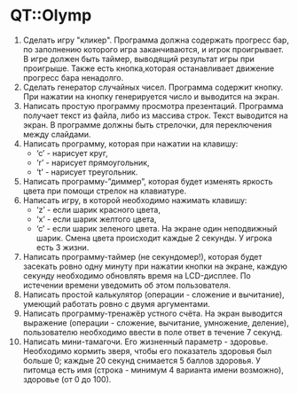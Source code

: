 # QT::Olymp
1. Сделать игру "кликер". Программа должна содержать прогресс бар, по заполнению которого игра заканчиваются, и игрок проигрывает. В игре должен быть таймер, выводящий результат игры при проигрыше. Также есть кнопка,которая останавливает движение прогресс бара ненадолго.
2. Сделать генератор случайных чисел. Программа содержит кнопку. При нажатии на кнопку генерируется число и выводится на экран.
3. Написать простую программу просмотра презентаций. Программа получает текст из файла, либо из массива строк. Текст выводится на экран. В программе должны быть стрелочки, для переключения между слайдами.
4. Написать программу, которая при нажатии  на клавишу:  
    - ‘c’ - нарисует круг, 
    - ‘r’ - нарисует прямоугольник,
    - ‘t’ - нарисует треугольник.
5. Написать программу-”диммер”, которая будет изменять яркость цвета при помощи стрелок на клавиатуре.
6. Написать игру, в которой необходимо нажимать клавишу:
    - ‘z’ - если шарик красного цвета,
    - ‘x’ - если шарик желтого цвета,
    - ‘c’ - если шарик зеленого цвета.
  На экране один неподвижный шарик. Смена цвета происходит каждые 2 секунды. У игрока есть 3 жизни. 
7. Написать программу-таймер (не секундомер!), которая будет засекать ровно одну минуту при нажатии кнопки на экране, каждую секунду необходимо обновлять время на LCD-дисплее. По истечении времени уведомить об этом пользователя.
8. Написать простой калькулятор (операции - сложение и вычитание), умеющий работать ровно с двумя аргументами.
9. Написать программу-тренажёр устного счёта. На экран выводится выражение (операции - сложение, вычитание, умножение, деление), пользователю необходимо ввести в поле ответ в течение 7 секунд.
10. Написать мини-тамагочи. Его жизненный параметр - здоровье. Необходимо кормить зверя, чтобы его показатель здоровья был больше 0; каждые 20 секунд снимается 5 баллов здоровья. У питомца есть имя (строка - минимум 4 варианта имени возможно), здоровье (от 0 до 100).
